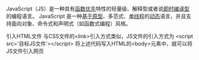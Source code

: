 JavaScript（JS）是一种具有[函数优先](https://developer.mozilla.org/zh-CN/docs/Glossary/First-class_Function)特性的轻量级、解释型或者说[即时编译型](https://zh.wikipedia.org/wiki/%E5%8D%B3%E6%99%82%E7%B7%A8%E8%AD%AF)的编程语言。
JavaScript 是一种[基于原型](https://developer.mozilla.org/zh-CN/docs/Glossary/Prototype-based_programming)、多范式、[单线程](https://developer.mozilla.org/zh-CN/docs/Glossary/Thread)的[动态](https://developer.mozilla.org/zh-CN/docs/Glossary/Dynamic_typing)语言，并且支持面向对象、命令式和声明式（如函数式编程）风格。

引入HTML文件
与CSS文件的\<link\>引入方式类似，JS文件的引入方式为
\<script src='目标JS文件'\>\</script\>
将上述代码写入HTML的\<body\>元素中，就可以将JS文件引入网页

